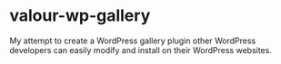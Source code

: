 # valour-wp-gallery
My attempt to create a WordPress gallery plugin other WordPress developers can easily modify and install on their WordPress websites.
